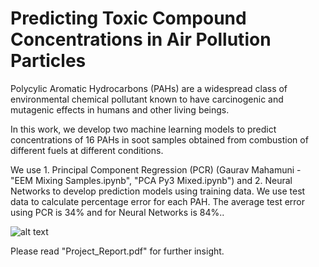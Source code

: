 # Predicting Toxic Compound Concentrations in Air Pollution Particles
Polycylic Aromatic Hydrocarbons (PAHs) are a widespread class of environmental chemical pollutant known to have carcinogenic and mutagenic effects in humans and other living beings. 

In this work, we develop two machine learning models to predict concentrations of 16 PAHs in soot samples obtained from combustion of different fuels at different conditions. 

We use 1. Principal Component Regression (PCR) (Gaurav Mahamuni - "EEM Mixing Samples.ipynb", "PCA Py3 Mixed.ipynb") and 2. Neural Networks to develop prediction models using training data. We use test data to calculate percentage error for each PAH. The average test error using PCR is 34% and for Neural Networks is 84%..

![alt text](https://github.com/gauravsm31/PAH-Composition/blob/master/PAH-Comp.png)

Please read "Project_Report.pdf" for further insight. 
